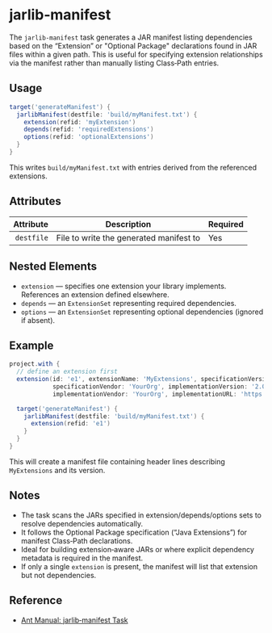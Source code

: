 # jarlib‑manifest

The `jarlib-manifest` task generates a JAR manifest listing dependencies based on the “Extension” or "Optional Package" declarations found in JAR files within a given path. This is useful for specifying extension relationships via the manifest rather than manually listing Class‑Path entries.

## Usage

```groovy
target('generateManifest') {
  jarlibManifest(destfile: 'build/myManifest.txt') {
    extension(refid: 'myExtension')
    depends(refid: 'requiredExtensions')
    options(refid: 'optionalExtensions')
  }
}
```

This writes `build/myManifest.txt` with entries derived from the referenced extensions.

## Attributes

|  Attribute | Description                             | Required |
|-----------:|-----------------------------------------|----------|
| `destfile` | File to write the generated manifest to | Yes      |

## Nested Elements

- `extension` — specifies one extension your library implements. References an extension defined elsewhere.
- `depends` — an `ExtensionSet` representing required dependencies.
- `options` — an `ExtensionSet` representing optional dependencies (ignored if absent).

## Example

```groovy
project.with {
  // define an extension first
  extension(id: 'e1', extensionName: 'MyExtensions', specificationVersion: '1.0',
            specificationVendor: 'YourOrg', implementationVersion: '2.0',
            implementationVendor: 'YourOrg', implementationURL: 'https://example.com')

  target('generateManifest') {
    jarlibManifest(destfile: 'build/myManifest.txt') {
      extension(refid: 'e1')
    }
  }
}
```

This will create a manifest file containing header lines describing `MyExtensions` and its version.

## Notes

- The task scans the JARs specified in extension/depends/options sets to resolve dependencies automatically.
- It follows the Optional Package specification (“Java Extensions”) for manifest Class‑Path declarations.
- Ideal for building extension‑aware JARs or where explicit dependency metadata is required in the manifest.
- If only a single `extension` is present, the manifest will list that extension but not dependencies.

## Reference

- [Ant Manual: jarlib‑manifest Task](https://ant.apache.org/manual/Tasks/jarlib-manifest.html)
